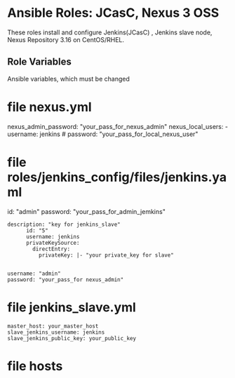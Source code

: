 # Ansible Roles: JCasC, Nexus 3 OSS

These roles install and configure Jenkins(JCasC) , Jenkins slave node, Nexus Repository 3.16  on CentOS/RHEL.

## Role Variables


Ansible variables, which must be changed

# file nexus.yml
 
  nexus_admin_password: "your_pass_for_nexus_admin"
  nexus_local_users:
      - username: jenkins #
        password: "your_pass_for_local_nexus_user"


# file roles/jenkins_config/files/jenkins.yaml
   
   id: "admin"
     password: "your_pass_for_admin_jemkins"
  

    description: "key for jenkins_slave"
          id: "5"
          username: jenkins
          privateKeySource:
            directEntry:
              privateKey: |- "your private_key for slave"


    username: "admin"
    password: "your_pass_for nexus_admin"
   
   # file jenkins_slave.yml
    master_host: your_master_host
    slave_jenkins_username: jenkins
    slave_jenkins_public_key: your_public_key

# file hosts

